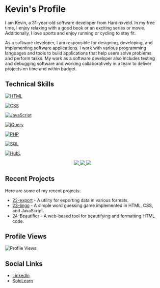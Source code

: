 # Kevin's Profile

I am Kevin, a 31-year-old software developer from Hardinxveld. In my free time, I enjoy relaxing with a good book or an exciting series or movie. Additionally, I love sports and enjoy running or cycling to stay fit.

As a software developer, I am responsible for designing, developing, and implementing software applications. I work with various programming languages and tools to build applications that help users solve problems and perform tasks. My work as a software developer also includes testing and debugging software and working collaboratively in a team to deliver projects on time and within budget.

## Technical Skills
<p align="left">
  <a href="https://github.com/kevinkraaijveld">
    <img src="https://img.shields.io/badge/HTML-black?style=for-the-badge&logo=html5" alt="HTML">
  </a>
</p>
<p align="left">
  <a href="https://github.com/kevinkraaijveld">
    <img src="https://img.shields.io/badge/CSS-black?style=for-the-badge&logo=css3" alt="CSS">
  </a>
</p>
<p align="left">
  <a href="https://github.com/kevinkraaijveld">
    <img src="https://img.shields.io/badge/JavaScript-black?style=for-the-badge&logo=javascript" alt="JavaScript">
  </a>
</p>
<p align="left">
  <a href="https://github.com/kevinkraaijveld">
    <img src="https://img.shields.io/badge/jQuery-black?style=for-the-badge&logo=jquery" alt="jQuery">
  </a>
</p>
<p align="left">
  <a href="https://github.com/kevinkraaijveld">
    <img src="https://img.shields.io/badge/PHP-black?style=for-the-badge&logo=php" alt="PHP">
  </a>
</p>
<p align="left">
  <a href="https://github.com/kevinkraaijveld">
    <img src="https://img.shields.io/badge/SQL-black?style=for-the-badge&logo=mysql" alt="SQL">
  </a>
</p>


<a href="https://github.com/kevinkraaijveld">
  <img src="https://img.shields.io/badge/HubL-black?style=for-the-badge&logo=python" alt="HubL">
</a>

<p align="center">
  <a href="https://github.com/kevinkraaijveld">
    <img src="http://github-profile-summary-cards.vercel.app/api/cards/profile-details?username=kevinkraaijveld&theme=transparent" />
  </a>
  <a href="https://github.com/kevinkraaijveld">
    <img src="https://github-readme-streak-stats.herokuapp.com/?user=kevinkraaijveld&hide_border=true&card_width=338&theme=transparent" />
  </a>
  <a href="https://github.com/kevinkraaijveld">
    <img src="http://github-profile-summary-cards.vercel.app/api/cards/stats?username=kevinkraaijveld&theme=transparent" />
  </a>

</p>

## Recent Projects

Here are some of my recent projects:

- [22-export](https://github.com/kevinkraaijveld/22-export) - A utility for exporting data in various formats.
- [23-lingo](https://github.com/kevinkraaijveld/23-lingo) - A simple word guessing game implemented in HTML, CSS, and JavaScript.
- [24-Beautifier](https://github.com/kevinkraaijveld/24-Beautifier) - A web-based tool for beautifying and formatting HTML code.

## Profile Views
![Profile Views](https://komarev.com/ghpvc/?username=kevinkraaijveld)

## Social Links
- [LinkedIn](https://www.linkedin.com/in/kevinkraaijveld/)
- [SoloLearn](https://www.sololearn.com/profile/6274601)

